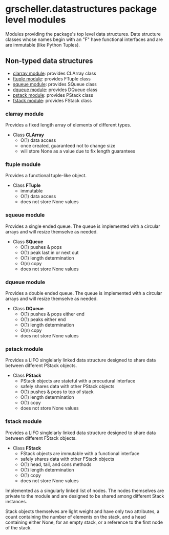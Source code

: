 # grscheller.datastructures package level modules

Modules providing the package's top level data structures. Date
structure classes whose names begin with an "F" have functional
interfaces and are are immutable (like Python Tuples).

## Non-typed data structures

* [clarray module](#clarray-module): provides CLArray class
* [ftuple module](#ftuple-module): provides FTuple class
* [squeue module](#squeue-module): provides SQueue class
* [dqueue module](#dqueue-module): provides DQueue class
* [pstack module](#pstack-module): provides PStack class
* [fstack module](#fstack-module): provides FStack class

### clarray module

Provides a fixed length array of elements of different types.

* Class **CLArray**
  * O(1) data access
  * once created, guaranteed not to change size
  * will store None as a value due to fix length guarantees

### ftuple module

Provides a functional tuple-like object.

* Class **FTuple**
  * immutable
  * O(1) data access
  * does not store None values

### squeue module

Provides a single ended queue. The queue is implemented with a circular
arrays and will resize themselve as needed.

* Class **SQueue**
  * O(1) pushes & pops
  * O(1) peak last in or next out
  * O(1) length determination
  * O(n) copy
  * does not store None values

### dqueue module

Provides a double ended queue. The queue is implemented with a circular
arrays and will resize themselve as needed.

* Class **DQueue**
  * O(1) pushes & pops either end
  * O(1) peaks either end
  * O(1) length determination
  * O(n) copy
  * does not store None values

### pstack module

Provides a LIFO singlelarly linked data structure designed to share
data between different PStack objects.

* Class **PStack**
  * PStack objects are stateful with a procudural interface
  * safely shares data with other PStack objects
  * O(1) pushes & pops to top of stack
  * O(1) length determination
  * O(1) copy
  * does not store None values

### fstack module

Provides a LIFO singlelarly linked data structure designed to share
data between different FStack objects.

* Class **FStack**
  * FStack objects are immutable with a functional interface
  * safely shares data with other FStack objects
  * O(1) head, tail, and cons methods
  * O(1) length determination
  * O(1) copy
  * does not store None values

Implemented as a singularly linked list of nodes. The nodes themselves
are private to the module and are designed to be shared among different
Stack instances.

Stack objects themselves are light weight and have only two attributes,
a count containing the number of elements on the stack, and a head
containing either None, for an empty stack, or a reference to the first
node of the stack.
